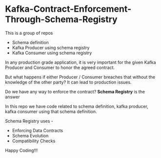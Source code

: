 # Kafka-Contract-Enforcement-Through-Schema-Registry
This is a group of repos 
- Schema definition
- Kafka Producer using schema registry
- Kafka Consumer using schema registry

In any production grade application, it is very important for the given Kafka Producer
and Consumer to honor the agreed contract.

But what happens if either Producer / Consumer breaches that without the knowledge of the other party?
It can lead to production issues.

Do we have any way to enforce the contract?
**Schema Registry** is the answer

In this repo we have code related to schema definition, kafka producer, kafka consumer using that schema definition.

Schema Registry uses -
- Enforcing Data Contracts
- Schema Evolution
- Compatibility Checks

Happy Coding!!!
